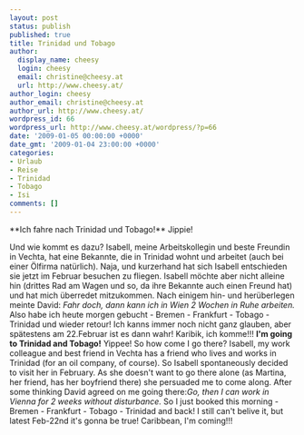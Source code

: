 ```yaml
---
layout: post
status: publish
published: true
title: Trinidad und Tobago
author:
  display_name: cheesy
  login: cheesy
  email: christine@cheesy.at
  url: http://www.cheesy.at/
author_login: cheesy
author_email: christine@cheesy.at
author_url: http://www.cheesy.at/
wordpress_id: 66
wordpress_url: http://www.cheesy.at/wordpress/?p=66
date: '2009-01-05 00:00:00 +0000'
date_gmt: '2009-01-04 23:00:00 +0000'
categories:
- Urlaub
- Reise
- Trinidad
- Tobago
- Isi
comments: []
---
```

<!--:de--><!-- 0--> **Ich fahre nach Trinidad und Tobago!** Jippie!
Und wie kommt es dazu? Isabell, meine Arbeitskollegin und beste Freundin in Vechta, hat eine Bekannte, die in Trinidad wohnt und arbeitet (auch bei einer Ölfirma natürlich). Naja, und kurzerhand hat sich Isabell entschieden sie jetzt im Februar besuchen zu fliegen. Isabell möchte aber nicht alleine hin (drittes Rad am Wagen und so, da ihre Bekannte auch einen Freund hat) und hat mich überredet mitzukommen.
Nach einigem hin- und herüberlegen meinte David: _Fahr doch, dann kann ich in Wien 2 Wochen in Ruhe arbeiten._ Also habe ich heute morgen gebucht - Bremen - Frankfurt - Tobago - Trinidad und wieder retour! Ich kanns immer noch nicht ganz glauben, aber spätestens am 22.Februar ist es dann wahr! Karibik, ich komme!!!<!--:--><!--:en--> **I'm going to Trinidad and Tobago!** Yippee!
So how come I go there? Isabell, my work colleague and best friend in Vechta has a friend who lives and works in Trinidad (for an oil company, of course). So Isabell spontaneously decided to visit her in February. As she doesn't want to go there alone (as Martina, her friend, has her boyfriend there) she persuaded me to come along.
After some thinking David agreed on me going there:_Go, then I can work in Vienna for 2 weeks without disturbance._ So I just booked this morning - Bremen - Frankfurt - Tobago - Trinidad and back! I still can't belive it, but latest Feb-22nd it's gonna be true! Caribbean, I'm coming!!!<!--:-->
